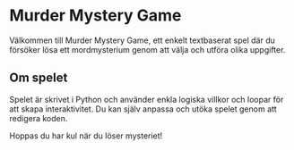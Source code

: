 # Murder Mystery Game

Välkommen till Murder Mystery Game, ett enkelt textbaserat spel där du försöker lösa ett mordmysterium genom att välja och utföra olika uppgifter.

## Om spelet

Spelet är skrivet i Python och använder enkla logiska villkor och loopar för att skapa interaktivitet. Du kan själv anpassa och utöka spelet genom att redigera koden.

Hoppas du har kul när du löser mysteriet!
